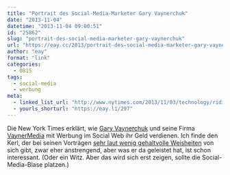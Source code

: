 ```yaml
---
title: "Portrait des Social-Media-Marketer Gary Vaynerchuk"
date: "2013-11-04"
datetime: "2013-11-04 09:00:51"
id: "25862"
slug: "portrait-des-social-media-marketer-gary-vaynerchuk"
url: "https://eay.cc/2013/portrait-des-social-media-marketer-gary-vaynerchuk/"
author: "eay"
format: "link"
categories:
  - 0815
tags:
  - social-media
  - werbung
meta:
  - linked_list_url: "http://www.nytimes.com/2013/11/03/technology/riding-the-hashtag-in-social-media-marketing.html"
  - yourls_shorturl: "https://eay.li/297"
---
```


Die New York Times erklärt, wie [Gary Vaynerchuk](http://www.garyvaynerchuk.com/) und seine Firma [VaynerMedia](http://vaynermedia.com/) mit Werbung im Social Web ihr Geld verdienen. Ich finde den Kerl, der bei seinen Vorträgen [sehr laut wenig gehaltvolle Weisheiten](https://www.youtube.com/watch?v=EhqZ0RU95d4) von sich gibt, zwar eher anstrengend, aber was er da geleistet hat, ist schon interessant. (Oder ein Witz. Aber das wird sich erst zeigen, sollte die Social-Media-Blase platzen.)
